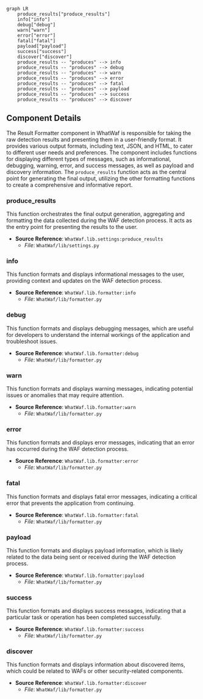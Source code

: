```mermaid
graph LR
    produce_results["produce_results"]
    info["info"]
    debug["debug"]
    warn["warn"]
    error["error"]
    fatal["fatal"]
    payload["payload"]
    success["success"]
    discover["discover"]
    produce_results -- "produces" --> info
    produce_results -- "produces" --> debug
    produce_results -- "produces" --> warn
    produce_results -- "produces" --> error
    produce_results -- "produces" --> fatal
    produce_results -- "produces" --> payload
    produce_results -- "produces" --> success
    produce_results -- "produces" --> discover
```

## Component Details

The Result Formatter component in WhatWaf is responsible for taking the raw detection results and presenting them in a user-friendly format. It provides various output formats, including text, JSON, and HTML, to cater to different user needs and preferences. The component includes functions for displaying different types of messages, such as informational, debugging, warning, error, and success messages, as well as payload and discovery information. The `produce_results` function acts as the central point for generating the final output, utilizing the other formatting functions to create a comprehensive and informative report.

### produce_results
This function orchestrates the final output generation, aggregating and formatting the data collected during the WAF detection process. It acts as the entry point for presenting the results to the user.
- **Source Reference**: `WhatWaf.lib.settings:produce_results`
  - *File*: `WhatWaf/lib/settings.py`

### info
This function formats and displays informational messages to the user, providing context and updates on the WAF detection process.
- **Source Reference**: `WhatWaf.lib.formatter:info`
  - *File*: `WhatWaf/lib/formatter.py`

### debug
This function formats and displays debugging messages, which are useful for developers to understand the internal workings of the application and troubleshoot issues.
- **Source Reference**: `WhatWaf.lib.formatter:debug`
  - *File*: `WhatWaf/lib/formatter.py`

### warn
This function formats and displays warning messages, indicating potential issues or anomalies that may require attention.
- **Source Reference**: `WhatWaf.lib.formatter:warn`
  - *File*: `WhatWaf/lib/formatter.py`

### error
This function formats and displays error messages, indicating that an error has occurred during the WAF detection process.
- **Source Reference**: `WhatWaf.lib.formatter:error`
  - *File*: `WhatWaf/lib/formatter.py`

### fatal
This function formats and displays fatal error messages, indicating a critical error that prevents the application from continuing.
- **Source Reference**: `WhatWaf.lib.formatter:fatal`
  - *File*: `WhatWaf/lib/formatter.py`

### payload
This function formats and displays payload information, which is likely related to the data being sent or received during the WAF detection process.
- **Source Reference**: `WhatWaf.lib.formatter:payload`
  - *File*: `WhatWaf/lib/formatter.py`

### success
This function formats and displays success messages, indicating that a particular task or operation has been completed successfully.
- **Source Reference**: `WhatWaf.lib.formatter:success`
  - *File*: `WhatWaf/lib/formatter.py`

### discover
This function formats and displays information about discovered items, which could be related to WAFs or other security-related components.
- **Source Reference**: `WhatWaf.lib.formatter:discover`
  - *File*: `WhatWaf/lib/formatter.py`